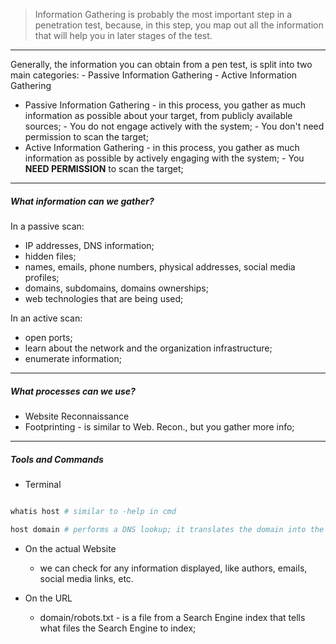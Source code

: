 
> Information Gathering is probably the most important step in a penetration test, because, in this step, you map out all the information that will help you in later stages of the test.

---
Generally, the information you can obtain from a pen test, is split into two main categories:
		- Passive Information Gathering
		- Active Information Gathering

- Passive Information Gathering - in this process, you gather as much information as possible about your target, from publicly available sources; 
													- You do not engage actively with the system;
													- You don't need permission to scan the target;
- Active Information Gathering   - in this process, you gather as much information as possible by actively engaging with the system;
													- You **NEED PERMISSION** to scan the target;

---
##### What information can we gather?

In a passive scan:
- IP addresses, DNS information;
- hidden files;
- names, emails, phone numbers, physical addresses, social media profiles;
- domains, subdomains, domains ownerships;
- web technologies that are being used;

In an active scan:
- open ports;
- learn about the network and the organization infrastructure;
- enumerate information;

---
##### What processes can we use?

- Website Reconnaissance
- Footprinting - is similar to Web. Recon., but you gather more info;

---
##### Tools and Commands

- Terminal
``` Powershell

whatis host # similar to -help in cmd

host domain # performs a DNS lookup; it translates the domain into the related IPv4, IPv6


```

- On the actual Website
	- we can check for any information displayed, like authors, emails, social media links, etc. 

- On the URL
	- domain/robots.txt - is a file from a Search Engine index that tells what files the Search Engine to index;